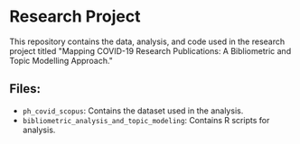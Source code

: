 # Research Project
This repository contains the data, analysis, and code used in the research project titled "Mapping COVID-19 Research Publications: A Bibliometric and Topic Modelling Approach."

## Files:
- `ph_covid_scopus`: Contains the dataset used in the analysis.
- `bibliometric_analysis_and_topic_modeling`: Contains R scripts for analysis.
